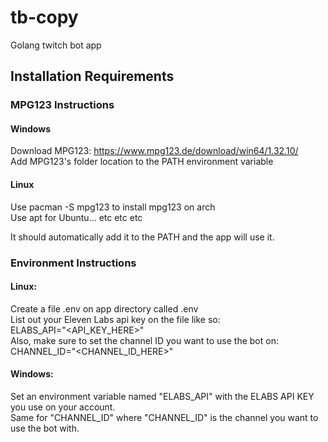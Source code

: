 # tb-copy
Golang twitch bot app

## Installation Requirements
### MPG123 Instructions
#### Windows
Download MPG123: https://www.mpg123.de/download/win64/1.32.10/ \
Add MPG123's folder location to the PATH environment variable
#### Linux
Use pacman -S mpg123 to install mpg123 on arch \
Use apt for Ubuntu... etc etc etc

It should automatically add it to the PATH and the app will use it.


### Environment Instructions

#### Linux:
Create a file .env on app directory called .env \
List out your Eleven Labs api key on the file like so: \
ELABS_API="<API_KEY_HERE>" \
Also, make sure to set the channel ID you want to use the bot on: \
CHANNEL_ID="<CHANNEL_ID_HERE>"

#### Windows:
Set an environment variable named "ELABS_API" with the ELABS API KEY you use on your account. \
Same for "CHANNEL_ID" where "CHANNEL_ID" is the channel you want to use the bot with.
